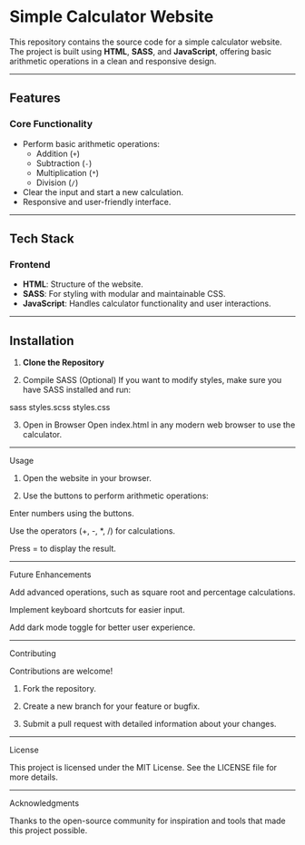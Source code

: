 # **Simple Calculator Website**

This repository contains the source code for a simple calculator website. The project is built using **HTML**, **SASS**, and **JavaScript**, offering basic arithmetic operations in a clean and responsive design.

---

## **Features**

### **Core Functionality**
- Perform basic arithmetic operations:
  - Addition (`+`)
  - Subtraction (`-`)
  - Multiplication (`*`)
  - Division (`/`)
- Clear the input and start a new calculation.  
- Responsive and user-friendly interface.

---

## **Tech Stack**

### **Frontend**
- **HTML**: Structure of the website.  
- **SASS**: For styling with modular and maintainable CSS.  
- **JavaScript**: Handles calculator functionality and user interactions.  

---

## **Installation**

1. **Clone the Repository**  

2. Compile SASS (Optional)
If you want to modify styles, make sure you have SASS installed and run:

sass styles.scss styles.css


3. Open in Browser
Open index.html in any modern web browser to use the calculator.




---

Usage

1. Open the website in your browser.


2. Use the buttons to perform arithmetic operations:

Enter numbers using the buttons. 

Use the operators (+, -, *, /) for calculations.

Press = to display the result.


---

Future Enhancements

Add advanced operations, such as square root and percentage calculations.

Implement keyboard shortcuts for easier input.

Add dark mode toggle for better user experience.



---

Contributing

Contributions are welcome!

1. Fork the repository.


2. Create a new branch for your feature or bugfix.


3. Submit a pull request with detailed information about your changes.




---

License

This project is licensed under the MIT License. See the LICENSE file for more details.


---

Acknowledgments

Thanks to the open-source community for inspiration and tools that made this project possible.



